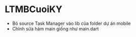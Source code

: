# LTMBCuoiKY
- Bỏ source Task Manager vào lib của folder dự án mobile
- Chỉnh sửa hàm main giống như main.dart
